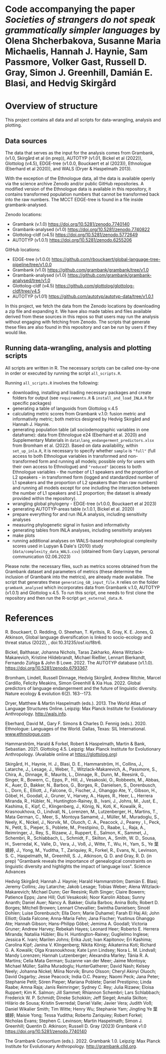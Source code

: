 # Code accompanying the paper *Societies of strangers do not speak grammatically simpler languages* by Olena Shcherbakova, Susanne Maria Michaelis, Hannah J. Haynie, Sam Passmore, Volker Gast, Russell D. Gray, Simon J. Greenhill, Damián E. Blasi, and Hedvig Skirgård

# Overview of structure
This project contains all data and all scripts for data-wrangling, analysis and plotting.

## Data sources

The data that serves as the input for the analysis comes from Grambank,
(v1.0, Skirgård et al (in prep)), AUTOTYP (v1.01, Bickel et al (2022)), Glottolog (v4.5), EDGE-tree (v1.0.0, Bouckaert et al (2023)), Ethnologue (Eberhard et al 2020)), and WALS (Dryer & Haspelmath 2013).

With the exception of the Ethnologue data, all the data is available
openly via the science archive Zenodo and/or public GitHub repositories. A
modified version of the Ethnologue data is available in this repository, it contains
transformed population numbers that cannot be transformed back into the
raw numbers. The MCCT EDGE-tree is found in a file inside grambank-analysed.

Zenodo locations:

*   Grambank (v.1.0) <https://doi.org/10.5281/zenodo.7740140>
*   Grambank-analysed (v1.0) <https://doi.org/10.5281/zenodo.7740822>
*   Glottolog-cldf (v4.5) <https://doi.org/10.5281/zenodo.5772649>
*   AUTOTYP (v1.0.1) <https://doi.org/10.5281/zenodo.6255206>

GitHub locations:

* EDGE-tree (v1.0.0) <https://github.com/rbouckaert/global-language-tree-pipeline/tree/v1.0.0>
* Grambank (v1.0) <https://github.com/grambank/grambank/tree/v1.0>
* Grambank-analysed (v1.0) <https://github.com/grambank/grambank-analysed/tree/v1.0>
* Glottolog-cldf (v4.5) <https://github.com/glottolog/glottolog-cldf/tree/v4.5>
* AUTOTYP (v1.01) <https://github.com/autotyp/autotyp-data/tree/v1.0.1>

In this project, we fetch the data from the Zenodo locations by downloading a zip file and expanding it. We have also made tables and files available derived from these sources in this repos so that users may run the analysis without engaging with fetching from Zenodo. The scripts that generate these files are also found in this repository and can be run by users if they would like.

## Running data-wrangling, analysis and plotting scripts
All scripts are written in R. The necessary scripts can be called
one-by-one in order or executed by running the script `all_scripts.R`.

Running `all_scripts.R` involves the following:

-   downloading, installing and loading necessary packages and create
    folders for output (see `requirements.R` & `install_and_load_INLA.R`
    for specific packages)
-   generating a table of languoids from Glottolog v.4.5
-   calculating metric scores from Grambank v.1.0: fusion metric and
    informativity metric; both metrics designed by Hedvig Skirgård and
    Hannah J. Haynie.
-   generating population table (all sociodemographic variables in one
    dataframe): data from Ethnologue e24 (Eberhard et al. 2020) and
    Supplementary Materials in `data\lang_endangerment_predictors.xlsx`
    from Bromham et al. (2022). Based on data availability, within
    `set_up_inla.R`, it is necessary to specify whether `sample` is
    `"full"` (full access to both Ethnologue variables in transformed
    and non-transformed form and running all models; possible only for
    users with their own access to Ethnologue) and `"reduced"` (access
    to both Ethnologue variables - the number of L1 speakers and the
    proportion of L2 speakers - in transformed form (logged and
    standardized number of L1 speakers and the proportion of L2 speakers
    than than raw numbers) and running all models except for one
    including the interaction between the number of L1 speakers and L2
    proportion; the dataset is already provided within the repository).
-   wrangling global phylogeny - EDGE-tree (v1.0.0, Bouckaert et al 2023)
-   generating AUTOTYP-areas table (v.1.0.1, Bickel et al. 2020)
-   prepare everything for and run INLA analysis, including sensitivity
    analyses
-   measuring phylogenetic signal in fusion and informativity
-   generating tables from INLA analyses, including sensitivity analyses
-   make plots
-   running additional analyses on WALS-based morphological complexity scores used in Lupyan & Dale's (2010) study (`data/complexity_data_WALS.csv`) (obtained from Gary Lupyan, personal communication 02.06.2023)

Please note: the necessary files, such as metrics scores obtained from the
Grambank dataset and parameters of metrics (these determine the
inclusion of Grambank into the metrics), are already made available. The
script that generates these `generating_GB_input_file.R` relies on the
folder `grambank_analysed` which incorporates data from
Grambank v.1.0, AUTOTYP (v1.0.1) and Glottolog v.4.5. To run this script, one needs to
first clone the repository and then run the R-script `get_external_data.R`.

# References

R. Bouckaert, D. Redding, O. Sheehan, T. Kyritsis, R. Gray, K. E. Jones, Q. Atkinson, Global language diversification is linked to socio-ecology and threat status (2022), , doi:10.31235/osf.io/f8tr6.

Bickel, Balthasar, Johanna Nichols, Taras Zakharko, Alena
Witzlack-Makarevich, Kristine Hildebrandt, Michael Rießler, Lennart
Bierkandt, Fernando Zúñiga & John B Lowe. 2022. The AUTOTYP database
(v1.1.0). <https://doi.org/10.5281/zenodo.6793367>.

Bromham, Lindell, Russell Dinnage, Hedvig Skirgård, Andrew Ritchie,
Marcel Cardillo, Felicity Meakins, Simon Greenhill & Xia Hua. 2022.
Global predictors of language endangerment and the future of linguistic
diversity. Nature ecology & evolution 6(2). 163--173.

Dryer, Matthew & Martin Haspelmath (eds.). 2013. The World Atlas of Language Structures Online. Leipzig: Max Planck Institute for Evolutionary Anthropology. http://wals.info.

Eberhard, David M., Gary F. Simons & Charles D. Fennig (eds.). 2020.
Ethnologue: Languages of the World. Dallas, Texas: SIL International.
www.ethnologue.com.

Hammarström, Harald & Forkel, Robert & Haspelmath, Martin & Bank, Sebastian. 2021. Glottolog 4.5. Leipzig: Max Planck Institute for Evolutionary Anthropology. (Available online at https://glottolog.org)

Skirgård, H., Haynie, H. J., Blasi, D. E., Hammarström, H., Collins, J., Latarche, J., Lesage, J., Weber, T., Witzlack-Makarevich, A., Passmore, S., Chira, A., Dinnage, R., Maurits, L., Dinnage, R., Dunn, M., Reesink, G., Singer, R., Bowern, C., Epps, P., Hill, J., Vesakoski, O., Robbeets, M., Abbas, K., Auer, D., Bakker, N., Barbos, G., Borges, R., Danielsen, S., Dorenbusch, L., Dorn, E., Elliott, J., Falcone, G., Fischer, J., Ghanggo Ate, Y., Gibson, H., Göbel, H., Goodall, J., Gruner, V., Harvey, A., Hayes, R., Heer, L., Herrera Miranda, R., Hübler, N., Huntington-Rainey, B., Ivani, J., Johns, M., Just, E., Kashima, E., Kipf, C., Klingenberg, J., König, N., Koti, K., Kowalik, R., Krasnoukhova, O., Lindvall, N., Lorenzen, M., Lutzenberger, H., Martins, T., Mata German, C., Meer, S., Montoya Samamé, J., Müller, M., Muradoglu, S., Neely, K., Nickel, J., Norvik, M., Oluoch, C. A., Peacock, J., Pearey , I., Peck, N., Petit, S., Pieper, S., Poblete, M., Prestipino, D., Raabe, L., Raja, A., Reimringer, J., Rey, S., Rizaew, J., Ruppert, E., Salmon, K., Sammet, J., Schembri, R., Schlabbach, L., Schmidt, F., Skilton, A., Smith, W. D., Sousa, H., Sverredal, K., Valle, D., Vera, J., Voß, J., Witte, T., Wu, H., Yam, S., Ye 葉婧婷, J., Yong, M., Yuditha, T., Zariquiey, R., Forkel, R., Evans, N., Levinson, S. C., Haspelmath, M., Greenhill, S. J., Atkinson, Q. D. and Gray, R. D. (in prep) "Grambank reveals the importance of genealogical constraints on linguistic diversity and highlights the impact of language loss". Science Advances

Hedvig Skirgård; Hannah J. Haynie; Harald Hammarström; Damián E. Blasi; Jeremy Collins; Jay Latarche; Jakob Lesage; Tobias Weber; Alena Witzlack-Makarevich; Michael Dunn; Ger Reesink; Ruth Singer; Claire Bowern; Patience Epps; Jane Hill; Outi Vesakoski; Noor Karolin Abbas; Sunny Ananth; Daniel Auer; Nancy A. Bakker; Giulia Barbos; Anina Bolls; Robert D. Borges; Mitchell Browen; Lennart Chevallier; Swintha Danielsen; Sinoël Dohlen; Luise Dorenbusch; Ella Dorn; Marie Duhamel; Farah El Haj Ali; John Elliott; Giada Falcone; Anna-Maria Fehn; Jana Fischer; Yustinus Ghanggo Ate; Hannah Gibson; Hans-Philipp Göbel; Jemima A. Goodall; Victoria Gruner; Andrew Harvey; Rebekah Hayes; Leonard Heer; Roberto E. Herrera Miranda; Nataliia Hübler; Biu H. Huntington-Rainey; Guglielmo Inglese; Jessica K. Ivani; Marilen Johns; Erika Just; Ivan Kapitonov; Eri Kashima; Carolina Kipf; Janina V. Klingenberg; Nikita König; Aikaterina Koti; Richard G. A. Kowalik; Olga Krasnoukhova; Kate Lynn Lindsey; Nora L. M. Lindvall; Mandy Lorenzen; Hannah Lutzenberger; Alexandra Marley; Tânia R. A. Martins; Celia Mata German; Suzanne van der Meer; Jaime Montoya; Michael Müller; Saliha Muradoglu; HunterGatherer; David Nash; Kelsey Neely; Johanna Nickel; Miina Norvik; Bruno Olsson; Cheryl Akinyi Oluoch; David Osgarby; Jesse Peacock; India O.C. Pearey; Naomi Peck; Jana Peter; Stephanie Petit; Sören Pieper; Mariana Poblete; Daniel Prestipino; Linda Raabe; Amna Raja; Janis Reimringer; Sydney C. Rey; Julia Rizaew; Eloisa Ruppert; Kim K. Salmon; Jill Sammet; Rhiannon Schembri; Lars Schlabbach; Frederick W. P. Schmidt; Dineke Schokkin; Jeff Siegel; Amalia Skilton; Hilário de Sousa; Kristin Sverredal; Daniel Valle; Javier Vera; Judith Voß; Daniel Wikalier Smith; Tim Witte; Henry Wu; Stephanie Yam; Jingting Ye 葉婧婷; Maisie Yong; Tessa Yuditha; Roberto Zariquiey; Robert Forkel; Nicholas Evans; Stephen C. Levinson; Martin Haspelmath; Simon J. Greenhill; Quentin D. Atkinson; Russell D. Gray (2023) Grambank v1.0 https://doi.org/10.5281/zenodo.7740140

The Grambank Consortium (eds.). 2022. Grambank 1.0. Leipzig: Max Planck
Institute for Evolutionary Anthropology. <http://grambank.clld.org>.
